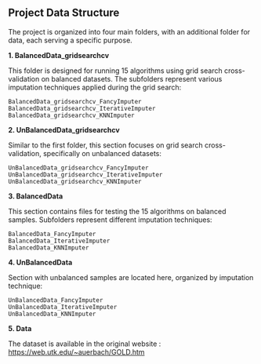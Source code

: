 ## **Project Data Structure**

The project is organized into four main folders, with an additional folder for data, each serving a specific purpose.

**1\. BalancedData_gridsearchcv**

This folder is designed for running 15 algorithms using grid search cross-validation on balanced datasets. The subfolders represent various imputation techniques applied during the grid search:

```
BalancedData_gridsearchcv_FancyImputer  
BalancedData_gridsearchcv_IterativeImputer  
BalancedData_gridsearchcv_KNNImputer
```

**2\. UnBalancedData_gridsearchcv**

Similar to the first folder, this section focuses on grid search cross-validation, specifically on unbalanced datasets:

```
UnBalancedData_gridsearchcv_FancyImputer  
UnBalancedData_gridsearchcv_IterativeImputer  
UnBalancedData_gridsearchcv_KNNImputer
```

**3\. BalancedData**

This section contains files for testing the 15 algorithms on balanced samples. Subfolders represent different imputation techniques:

```
BalancedData_FancyImputer  
BalancedData_IterativeImputer  
BalancedData_KNNImputer
```

**4\. UnBalancedData**

Section with unbalanced samples are located here, organized by imputation technique:

```
UnBalancedData_FancyImputer  
UnBalancedData_IterativeImputer  
UnBalancedData_KNNImputer
```

**5\. Data**

The dataset is available in the original website : https://web.utk.edu/~auerbach/GOLD.htm



